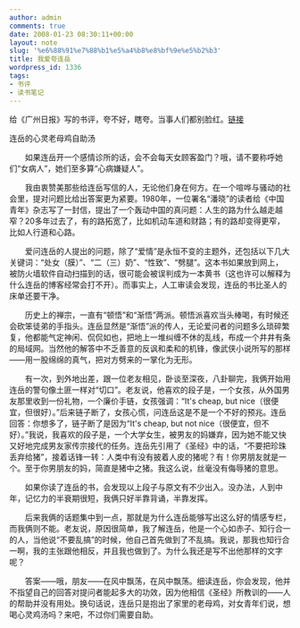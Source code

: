 ```yaml
---
author: admin
comments: true
date: 2008-01-23 08:30:11+00:00
layout: note
slug: '%e6%88%91%e7%88%b1%e5%a4%b8%e8%bf%9e%e5%b2%b3'
title: 我爱夸连岳
wordpress_id: 1336
tags:
- 书评
- 读书笔记
---
```


给《广州日报》写的书评，夸不好，瞎夸。当事人们都别脸红。[链接](http://gzdaily.dayoo.com/html/2008-01/19/content_113856.htm)

连岳的心灵老母鸡自助汤

　　如果连岳开一个感情诊所的话，会不会每天女顾客盈门？哦，请不要称呼她们“女病人”，她们至多算“心病嫌疑人”。

　　我由衷赞美那些给连岳写信的人，无论他们身在何方。在一个喧哗与骚动的社会里，提对问题比给出答案更为紧要。1980年，一位署名“潘晓”的读者给《中国青年》杂志写了一封信，提出了一个轰动中国的真问题：人生的路为什么越走越窄？20多年过去了，有的路拓宽了，比如机动车道和财路；有的路却变得更窄，比如人行道和心路。 

　　爱问连岳的人提出的问题，除了“爱情”是永恒不变的主题外，还包括以下几大关键词：“处女（膜）”、“二（三）奶”、“性致”、“劈腿”。这本书如果放到网上，被防火墙软件自动扫描到的话，很可能会被误判成为一本黄书（这也许可以解释为什么连岳的博客经常会打不开）。而事实上，人工审读会发现，连岳的书比圣人的床单还要干净。

　　历史上的禅宗，一直有“顿悟”和“渐悟”两派。顿悟派喜欢当头棒喝，有时候还会砍笨徒弟的手指头。连岳显然是“渐悟”派的传人，无论爱问者的问题多么琐碎繁复，他都能气定神闲、侃侃如也，把地上一堆纠缠不休的乱线，布成一个井井有条的局域网。当然他的解答中不乏善意的反讽和柔和的机锋，像武侠小说所写的那样——用一股绵绵的真气，把对方劈来的一掌化为无形。 

　　有一次，到外地出差，跟一位老友相见，卧谈至深夜，八卦聊完，我俩开始用连岳的警句像土匪一样对“切口”。老友说，他喜欢的段子是，一个女孩，从外国男友那里收到一份礼物，一个廉价手链，女孩强调：“It's cheap, but nice（很便宜，但很好）。”后来链子断了，女孩心慌，问连岳这是不是一个不好的预兆。连岳回答：你想多了，链子断了是因为“It's cheap, but not nice（很便宜，但不好）。”我说，我喜欢的段子是，一个大学女生，被男友的妈嫌弃，因为她不能又快又好地完成男友家传宗接代的任务。连岳先引用了《圣经》中的话，“不要把珍珠丢弃给猪”，接着话锋一转：人类中有没有披着人皮的猪呢？有！你男朋友就是一个。至于你男朋友的妈，简直是猪中之猪。我这么说，丝毫没有侮辱猪的意思。 

　　如果你读了连岳的书，会发现以上段子与原文有不少出入。没办法，人到中年，记忆力的半衰期很短，我俩只好半靠背诵，半靠发挥。

　　后来我俩的话题集中到一点，那就是为什么连岳能够写出这么好的情感专栏，而我俩则不能。老友说，原因很简单，我了解连岳，他是一个心如赤子、知行合一的人，当他说“不要乱搞”的时候，他自己首先做到了不乱搞。我说，那我也知行合一啊，我的主张跟他相反，并且我也做到了。为什么我还是写不出他那样的文字呢？

　　答案——哦，朋友——在风中飘荡，在风中飘荡。细读连岳，你会发现，他并不指望自己的回答对提问者能起多大的功效，因为他相信《圣经》所教训的——人的帮助并没有用处。换句话说，连岳只是抱出了家里的老母鸡，对女青年们说，想喝心灵鸡汤吗？来吧，不过你们需要自助。
